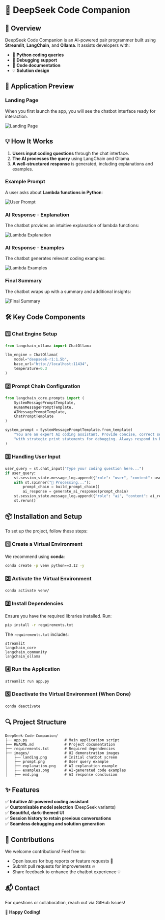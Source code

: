 # 🧠 DeepSeek Code Companion

## 🚀 Overview

DeepSeek Code Companion is an AI-powered pair programmer built using **Streamlit**, **LangChain**, and **Ollama**. It assists developers with:

- 🐍 **Python coding queries**
- 🐞 **Debugging support**
- 📝 **Code documentation**
- 💡 **Solution design**

## 📸 Application Preview

### **Landing Page**

When you first launch the app, you will see the chatbot interface ready for interaction.

![Landing Page](images/landing.png)

## 💡 How It Works

1. **Users input coding questions** through the chat interface.
2. **The AI processes the query** using LangChain and Ollama.
3. **A well-structured response** is generated, including explanations and examples.

### **Example Prompt**

A user asks about **Lambda functions in Python**:

![User Prompt](images/prompt.png)

### **AI Response - Explanation**

The chatbot provides an intuitive explanation of lambda functions:

![Lambda Explanation](images/explanation.png)

### **AI Response - Examples**

The chatbot generates relevant coding examples:

![Lambda Examples](images/examples.png)

### **Final Summary**

The chatbot wraps up with a summary and additional insights:

![Final Summary](images/end.png)

## 🛠️ Key Code Components

### **1️⃣ Chat Engine Setup**
```python
from langchain_ollama import ChatOllama

llm_engine = ChatOllama(
    model="deepseek-r1:1.5b",
    base_url="http://localhost:11434",
    temperature=0.3
)
```

### **2️⃣ Prompt Chain Configuration**
```python
from langchain_core.prompts import (
    SystemMessagePromptTemplate,
    HumanMessagePromptTemplate,
    AIMessagePromptTemplate,
    ChatPromptTemplate
)

system_prompt = SystemMessagePromptTemplate.from_template(
    "You are an expert AI coding assistant. Provide concise, correct solutions "
    "with strategic print statements for debugging. Always respond in English."
)
```

### **3️⃣ Handling User Input**
```python
user_query = st.chat_input("Type your coding question here...")
if user_query:
    st.session_state.message_log.append({"role": "user", "content": user_query})
    with st.spinner("🧠 Processing..."):
        prompt_chain = build_prompt_chain()
        ai_response = generate_ai_response(prompt_chain)
    st.session_state.message_log.append({"role": "ai", "content": ai_response})
    st.rerun()
```

## 📦 Installation and Setup

To set up the project, follow these steps:

### **1️⃣ Create a Virtual Environment**
We recommend using **conda**:
```bash
conda create -p venv python==3.12 -y
```

### **2️⃣ Activate the Virtual Environment**
```bash
conda activate venv/
```

### **3️⃣ Install Dependencies**
Ensure you have the required libraries installed. Run:
```bash
pip install -r requirements.txt
```

The `requirements.txt` includes:
```
streamlit
langchain_core
langchain_community
langchain_ollama
```

### **4️⃣ Run the Application**
```bash
streamlit run app.py
```

### **5️⃣ Deactivate the Virtual Environment (When Done)**
```bash
conda deactivate
```

## 🔍 Project Structure

```
DeepSeek-Code-Companion/
├── app.py                 # Main application script
├── README.md              # Project documentation
├── requirements.txt       # Required dependencies
├── images/                # UI demonstration images
│   ├── landing.png        # Initial chatbot screen
│   ├── prompt.png         # User query example
│   ├── explanation.png    # AI explanation example
│   ├── examples.png       # AI-generated code examples
│   ├── end.png            # AI response conclusion
```

## ✨ Features

✅ **Intuitive AI-powered coding assistant**  
✅ **Customisable model selection** (DeepSeek variants)  
✅ **Beautiful, dark-themed UI**  
✅ **Session history to retain previous conversations**  
✅ **Seamless debugging and solution generation**  

## 🤝 Contributions

We welcome contributions! Feel free to:

- Open issues for bug reports or feature requests 🐛
- Submit pull requests for improvements 🔥
- Share feedback to enhance the chatbot experience 💡

## 📬 Contact

For questions or collaboration, reach out via GitHub Issues!

🚀 **Happy Coding!**

